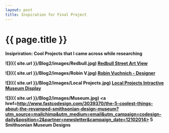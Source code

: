 ```yaml
---
layout: post
title: Inspiration for Final Project
---
```


{{ page.title }}
================

<p class="meta">

<strong>Insipriration: Cool Projects that I came across while researching</stong><br />

 ![]({{ site.url }}/Blog2/images/Redbull.jpg)
<a href="http://streetartview.com/"> Redbull Street Art View</a><br />

 ![]({{ site.url }}/Blog2/images/Robin V.jpg)
<a href="http://www.vuchnich.com/"> Robin Vuchnich - Designer</a><br />

 ![]({{ site.url }}/Blog2/images/Local Projects.jpg)
<a href="http://localprojects.net/project/gallery-one/#2/"> Local Projects Intractive Museum Display</a><br />

 ![]({{ site.url }}/Blog2/images/Museum.jpg)
<a href=http://www.fastcodesign.com/3039370/the-5-coolest-things-about-the-revamped-smithsonian-design-museum?utm_source=mailchimp&utm_medium=email&utm_campaign=codesign-daily&position=2&partner=newsletter&campaign_date=12102014><b> 5 Smithsonian Museum Designs </b> </a>
